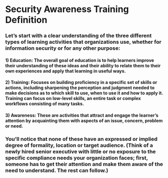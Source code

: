 # Security Awareness Training Definition

### Let’s start with a clear understanding of the three different types of learning activities that organizations use, whether for information security or for any other purpose:

#### 1) Education: The overall goal of education is to help learners improve their understanding of these ideas and their ability to relate them to their own experiences and apply that learning in useful ways.

#### 2) Training: Focuses on building proficiency in a specific set of skills or actions, including sharpening the perception and judgment needed to make decisions as to which skill to use, when to use it and how to apply it. Training can focus on low-level skills, an entire task or complex workflows consisting of many tasks.

#### 3) Awareness: These are activities that attract and engage the learner’s attention by acquainting them with aspects of an issue, concern, problem or need.

### You’ll notice that none of these have an expressed or implied degree of formality, location or target audience. (Think of a newly hired senior executive with little or no exposure to the specific compliance needs your organization faces; first, someone has to get their attention and make them aware of the need to understand. The rest can follow.)

